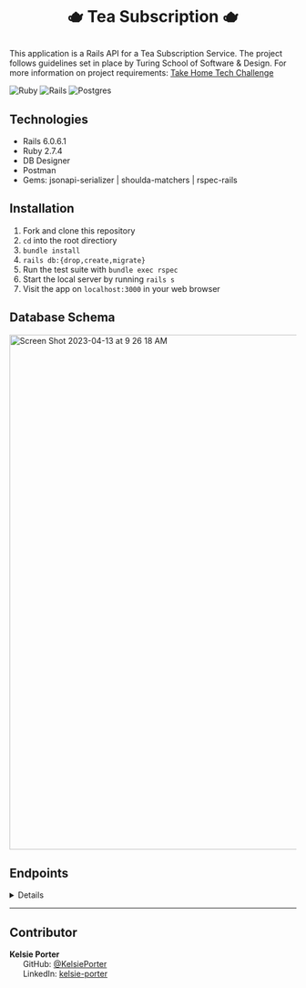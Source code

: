 # <p align="center"> :teapot: Tea Subscription :teapot: </p>

This application is a Rails API for a Tea Subscription Service. The project follows guidelines set in place by Turing School of Software & Design. For more information on project requirements: [Take Home Tech Challenge](https://mod4.turing.edu/projects/take_home/take_home_be)

![Ruby](https://img.shields.io/badge/ruby-%23CC342D.svg?style=for-the-badge&logo=ruby&logoColor=white) ![Rails](https://img.shields.io/badge/rails-%23CC0000.svg?style=for-the-badge&logo=ruby-on-rails&logoColor=white) ![Postgres](https://img.shields.io/badge/postgres-%23316192.svg?style=for-the-badge&logo=postgresql&logoColor=white)

## Technologies
- Rails 6.0.6.1
- Ruby 2.7.4
- DB Designer
- Postman
- Gems:
  jsonapi-serializer | shoulda-matchers | rspec-rails 

## Installation
1. Fork and clone this repository
2. `cd` into the root directiory
3. `bundle install`
4. `rails db:{drop,create,migrate}`
5. Run the test suite with `bundle exec rspec`
6. Start the local server by running `rails s`
7. Visit the app on `localhost:3000` in your web browser

## Database Schema

<img width="903" alt="Screen Shot 2023-04-13 at 9 26 18 AM" src="https://user-images.githubusercontent.com/95988505/231808613-2734c478-eb0c-4654-99fa-07b9f6080078.png">

## Endpoints

<details close>

### Create a customer subscription

```http
POST /api/v1/customers/:customer_id/subscriptions/:subscription_id
```

<summary>  Details </summary><br>
This endpoint returns a customer's subscription details
<br><br>

| Code | Description |
| :--- | :--- |
| 201 | `Created` |

Example Value:

```json

{
    "data": {
        "id": "5",
        "type": "customer_subscription",
        "attributes": {
           "customer_id": 1,
            "subscription_id": 2,
            "active": true
        }
    }
}

```

### Get all customer subscriptions

```http
GET /api/v1/customers/:customer_id/subscriptions
```

This endpoint returns all of a customer's subscriptions

| Code | Description |
| :--- | :--- |
| 200 | `OK` |

Example Value:

```json

{
    "data": [
        {
            "id": "1",
            "type": "all_customer_subscriptions",
            "attributes": {
                "id": 1,
                "title": "A",
                "price": 10.99,
                "status": "available",
                "frequency": 30
            }
        },
        {
            "id": "2",
            "type": "all_customer_subscriptions",
            "attributes": {
                "id": 2,
                "title": "Summer Collection",
                "price": 30.5,
                "status": "available",
                "frequency": 30
            }
        },
        {
            "id": "3",
            "type": "all_customer_subscriptions",
            "attributes": {
                "id": 3,
                "title": "Winter Collection",
                "price": 25.99,
                "status": "available",
                "frequency": 30
            }
        }
    ]
}

```

### Update a customer subscription

```http
PATCH /api/v1/customers/:customer_id/subscriptions/:subscription_id
```

This endpoint updates a customer's subscription to be unsubscribed

| Code | Description |
| :--- | :--- |
| 200 | `OK` |

Example Value:

```json

{
    "message": "Successfully unsubscribed from Summer Collection"
}

```

</details>

---


## Contributor
<b>Kelsie Porter</b><br> 
&nbsp;&nbsp;&nbsp;&nbsp;&nbsp; GitHub: <a href="https://github.com/KelsiePorter">@KelsiePorter</a> <br>
&nbsp;&nbsp;&nbsp;&nbsp;&nbsp; LinkedIn: <a href="https://www.linkedin.com/in/kelsie-porter/">kelsie-porter</a> <br>
